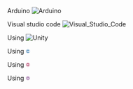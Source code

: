 Arduino  <img src="https://upload.wikimedia.org/wikipedia/commons/8/87/Arduino_Logo.svg" width="25px" alt="Arduino"/>

Visual studio code  <img src="https://upload.wikimedia.org/wikipedia/commons/9/9a/Visual_Studio_Code_1.35_icon.svg" width="18px" alt="Visual_Studio_Code"/>

Using <img src="https://upload.wikimedia.org/wikipedia/commons/c/c4/Unity_2021.svg" width="50px" alt="Unity"/>

Using <img src="https://github.com/ThaiThanhDuy/Write_something_4_fun/blob/main/ICON/iconImage/c_logo_icon.png" width="10px" alt="C"/>

Using <img src="https://github.com/ThaiThanhDuy/Write_something_4_fun/blob/main/ICON/iconImage/cplusplus_logo_icon.png" width="10px" alt="C++"/>

Using <img src="https://github.com/ThaiThanhDuy/Write_something_4_fun/blob/main/ICON/iconImage/csharp_logo_icon.png" width="10px" alt="C#"/>
